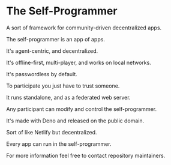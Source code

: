 # The Self-Programmer

A sort of framework for community-driven decentralized apps.

The self-programmer is an app of apps.

It's agent-centric, and decentralized.

It's offline-first, multi-player, and works on local networks.

It's passwordless by default.

To participate you just have to trust someone.

It runs standalone, and as a federated web server.

Any participant can modify and control the self-programmer.

It's made with Deno and released on the public domain.

Sort of like Netlify but decentralized.

Every app can run in the self-programmer.

For more information feel free to contact repository maintainers.

